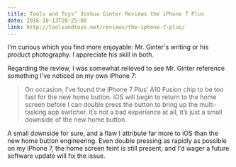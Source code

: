 ```yaml
---
title: Tools and Toys’ Joshua Ginter Reviews the iPhone 7 Plus
date: 2016-10-13T20:25:00
link: http://toolsandtoys.net/reviews/the-iphone-7-plus/
---
```

I'm curious which you find more enjoyable: Mr. Ginter's writing or his product photography. I appreciate his skill in both.

Regarding the review, I was somewhat relieved to see Mr. Ginter reference something I've noticed on my own iPhone 7:

> On occasion, I’ve found the iPhone 7 Plus’ A10 Fusion chip to be too fast for the new home button. iOS will begin to return to the home screen before I can double press the button to bring up the multi-tasking app switcher. It’s not a bad experience at all, it’s just a small downside of the new home button.

A small downside for sure, and a flaw I attribute far more to iOS than the new home button engineering. Even double pressing as rapidly as possible on my iPhone 7, the home screen feint is still present, and I'd wager a future software update will fix the issue.
